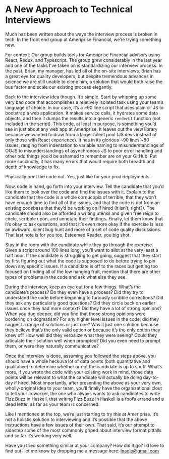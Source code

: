 # A New Approach to Technical Interviews

Much has been written about the ways the interview process is broken in tech. In the front end group at Ameriprise Financial, we’re trying something new.

For context: Our group builds tools for Ameriprise Financial advisors using React, Redux, and Typescript. The group grew considerably in the last year and one of the tasks I've taken on is standardizing our interview process. In the past, Brian, my manager, has led all of the on-site interviews. Brian has a great eye for quality developers, but despite tremendous advances in science we are still unable to clone him, a solution that would both raise the bus factor and scale our existing process elegantly.

Back to the interview idea though. It’s simple. Start by whipping up some very bad code that accomplishes a relatively isolated task using your team’s language of choice. In our case, it’s a ~90 line script that uses plain ol’ JS to bootstrap a web application. It makes service calls, it hydrates some data objects, and then it dumps the results into a generic `renderUI` function (not included in the script). This code, at least in purpose, is something you’d see in just about any web app at Ameriprise. It leaves out the view library because we wanted to draw from a larger talent pool (JS devs instead of only those with React experience). It has in its glorious ~90 lines ~80 issues, ranging from indentation to variable naming to misunderstandings of OOJS to misunderstandings of asynchronous JS to poor error handling and other odd things you’d be ashamed to remember are on your GitHub. Put more succinctly, it has many errors that would require both breadth and depth of knowledge to fix.

Physically print the code out. Yes, just like for your prod deployments.

Now, code in hand, go forth into your interview. Tell the candidate that you’d like them to look over the code and find the issues with it. Explain to the candidate that the code is a whole cornucopia of terrible, that they won’t have enough time to find all of the issues, and that the code is not from an existing codebase that they’d be working on if hired (it isn’t, right?). The candidate should also be afforded a writing utensil and given free reign to circle, scribble upon, and annotate their findings. Finally, let them know that it’s okay to ask questions, and that it’s even more okay if the exercise is less an awkward, silent bug hunt and more of a set of code quality discussions. That last note is for you too, Esteemed Reader, you big shot.

Stay in the room with the candidate while they go through the exercise. Given a script around 100 lines long, you’ll want to allot at the very least a half hour. If the candidate is struggling to get going, suggest that they start by first figuring out what the code is supposed to do before trying to pin down any specific issues. If a candidate is off to the races but getting too focused on finding all of the low hanging fruit, mention that there are other types of problems in the code and ask what else they see.

During the interview, keep an eye out for a few things. What’s the candidate’s process? Do they even have a process? Did they try to understand the code before beginning to furiously scribble corrections? Did they ask any particularly good questions? Did they circle back on earlier issues once they had more context? Did they have a lot of strong opinions? When you dug deeper, did you find that those strong opinions were bordering on dogmatism? For any higher level issues in the code, did they suggest a range of solutions or just one? Was it just one solution because they believe that’s the only valid option or because it’s the only option they knew of? How well did they verbalize what they were seeing? Could they articulate their solution well when prompted? Did you even need to prompt them, or were they naturally communicative?

Once the interview is done, assuming you followed the steps above, you should have a whole heckuva lot of data points (both quantitative and qualitative) to determine whether or not the candidate is up to snuff. What’s more, if you wrote the code with your existing work in mind, those data points will be relevant to what the candidate will actually be doing day-to-day if hired. Most importantly, after presenting the above as your very own, wholly-original idea to your team, you’ll finally have the organizational clout to tell your coworker, the one who always wants to ask candidates to write Fizz Buzz in Haskell, that writing Fizz Buzz in Haskell is a fool’s errand and a dead letter, as far as your team is concerned.

Like I mentioned at the top, we’re just starting to try this at Ameriprise. It’s not a holistic solution to interviewing and it’s possible that the above instructions have a few issues of their own. That said, it’s our attempt to sidestep some of the most commonly griped about interview format pitfalls and so far it’s working very well.

Have you tried something similar at your company? How did it go? I’d love to find out- let me know by dropping me a message here: lnagle@gmail.com
